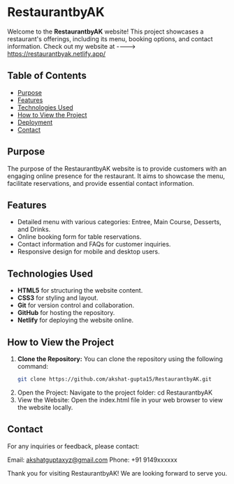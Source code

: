 # RestaurantbyAK

Welcome to the **RestaurantbyAK** website! This project showcases a restaurant's offerings, including its menu, booking options, and contact information. 
Check out my website at ----> https://restaurantbyak.netlify.app/

## Table of Contents
- [Purpose](#purpose)
- [Features](#features)
- [Technologies Used](#technologies-used)
- [How to View the Project](#how-to-view-the-project)
- [Deployment](#deployment)
- [Contact](#contact)

## Purpose
The purpose of the RestaurantbyAK website is to provide customers with an engaging online presence for the restaurant. It aims to showcase the menu, facilitate reservations, and provide essential contact information.

## Features
- Detailed menu with various categories: Entree, Main Course, Desserts, and Drinks.
- Online booking form for table reservations.
- Contact information and FAQs for customer inquiries.
- Responsive design for mobile and desktop users.

## Technologies Used
- **HTML5** for structuring the website content.
- **CSS3** for styling and layout.
- **Git** for version control and collaboration.
- **GitHub** for hosting the repository.
- **Netlify** for deploying the website online.

## How to View the Project
1. **Clone the Repository:**
   You can clone the repository using the following command:
   ```bash
   git clone https://github.com/akshat-gupta15/RestaurantbyAK.git
2. Open the Project: Navigate to the project folder:
   cd RestaurantbyAK
3. View the Website: Open the index.html file in your web browser to view the website locally.

## Contact
For any inquiries or feedback, please contact:

Email: akshatguptaxyz@gmail.com
Phone: +91 9149xxxxxx

Thank you for visiting RestaurantbyAK! We are looking forward to serve you.
